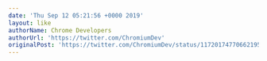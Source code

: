 ```yaml
---
date: 'Thu Sep 12 05:21:56 +0000 2019'
layout: like
authorName: Chrome Developers
authorUrl: 'https://twitter.com/ChromiumDev'
originalPost: 'https://twitter.com/ChromiumDev/status/1172017477066219521'
---
```

